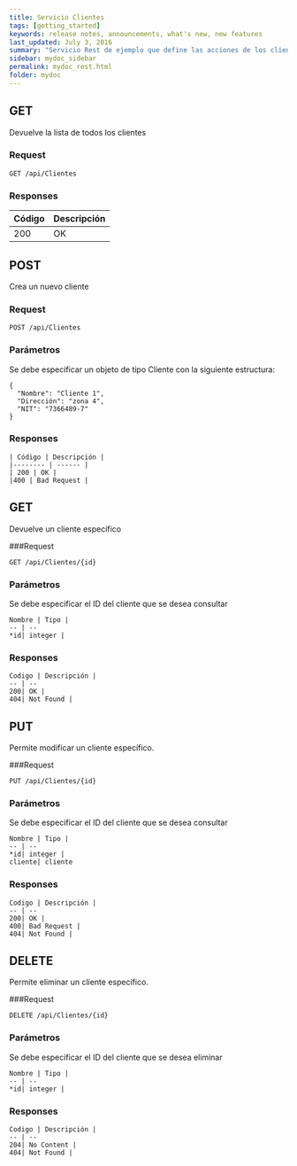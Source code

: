 ```yaml
---
title: Servicio Clientes
tags: [getting_started]
keywords: release notes, announcements, what's new, new features
last_updated: July 3, 2016
summary: "Servicio Rest de ejemplo que define las acciones de los clientes."
sidebar: mydoc_sidebar
permalink: mydoc_rest.html
folder: mydoc
---
```


## GET

Devuelve la lista de todos los clientes

### Request

```yamll
GET /api/Clientes
```

### Responses

Código | Descripción 
--------|-----------
200 | OK

## POST
Crea un nuevo cliente

### Request
```yamll
POST /api/Clientes
```

### Parámetros
Se debe especificar un objeto de tipo Cliente con la siguiente estructura:
```yamll
{
  "Nombre": "Cliente 1",
  "Dirección": "zona 4",
  "NIT": "7366489-7"
}
```

### Responses
```yamll
| Código | Descripción |
|-------- | ------ |
| 200 | OK |
|400 | Bad Request |
```

## GET
Devuelve un cliente específico

###Request
```yamll
GET /api/Clientes/{id}
```

### Parámetros
Se debe especificar el ID del cliente que se desea consultar

```yamll
Nombre | Tipo | 
-- | --
*id| integer | 
```
### Responses
```yamll
Codigo | Descripción | 
-- | --
200| OK | 
404| Not Found |
```

## PUT
Permite modificar un cliente específico.

###Request
```yamll
PUT /api/Clientes/{id}
```

### Parámetros
Se debe especificar el ID del cliente que se desea consultar

```yamll
Nombre | Tipo | 
-- | --
*id| integer | 
cliente| cliente
```
### Responses
```yamll
Codigo | Descripción | 
-- | --
200| OK | 
400| Bad Request |
404| Not Found |
```

## DELETE
Permite eliminar un cliente específico.

###Request
```yamll
DELETE /api/Clientes/{id}
```

### Parámetros
Se debe especificar el ID del cliente que se desea eliminar

```yamll
Nombre | Tipo | 
-- | --
*id| integer | 
```

### Responses
```yamll
Codigo | Descripción | 
-- | --
204| No Content | 
404| Not Found |
```
